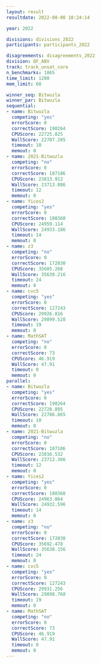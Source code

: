 ```yaml
---
layout: result
resultdate: 2022-08-08 10:24:14

year: 2022

divisions: divisions_2022
participants: participants_2022

disagreements: disagreements_2022
division: QF_ABV
track: track_unsat_core
n_benchmarks: 1865
time_limit: 1200
mem_limit: 60

winner_seq: Bitwuzla
winner_par: Bitwuzla
sequential:
- name: Bitwuzla
  competing: "yes"
  errorScore: 0
  correctScore: 190264
  CPUScore: 22725.825
  WallScore: 22707.205
  timeout: 10
  memout: 0
- name: 2021-Bitwuzla
  competing: "no"
  errorScore: 0
  correctScore: 187186
  CPUScore: 23813.912
  WallScore: 23713.086
  timeout: 12
  memout: 0
- name: Yices2
  competing: "yes"
  errorScore: 0
  correctScore: 180360
  CPUScore: 24959.114
  WallScore: 24933.186
  timeout: 14
  memout: 0
- name: z3
  competing: "no"
  errorScore: 0
  correctScore: 172030
  CPUScore: 35685.268
  WallScore: 35639.216
  timeout: 24
  memout: 0
- name: cvc5
  competing: "yes"
  errorScore: 0
  correctScore: 127243
  CPUScore: 29926.816
  WallScore: 29899.528
  timeout: 19
  memout: 0
- name: MathSAT
  competing: "no"
  errorScore: 0
  correctScore: 73
  CPUScore: 46.919
  WallScore: 47.91
  timeout: 0
  memout: 0
parallel:
- name: Bitwuzla
  competing: "yes"
  errorScore: 0
  correctScore: 190264
  CPUScore: 22728.895
  WallScore: 22706.865
  timeout: 10
  memout: 0
- name: 2021-Bitwuzla
  competing: "no"
  errorScore: 0
  correctScore: 187186
  CPUScore: 23816.532
  WallScore: 23712.366
  timeout: 12
  memout: 0
- name: Yices2
  competing: "yes"
  errorScore: 0
  correctScore: 180360
  CPUScore: 24963.064
  WallScore: 24932.596
  timeout: 14
  memout: 0
- name: z3
  competing: "no"
  errorScore: 0
  correctScore: 172030
  CPUScore: 35692.478
  WallScore: 35638.156
  timeout: 24
  memout: 0
- name: cvc5
  competing: "yes"
  errorScore: 0
  correctScore: 127243
  CPUScore: 29931.256
  WallScore: 29898.768
  timeout: 19
  memout: 0
- name: MathSAT
  competing: "no"
  errorScore: 0
  correctScore: 73
  CPUScore: 46.919
  WallScore: 47.91
  timeout: 0
  memout: 0
---
```

